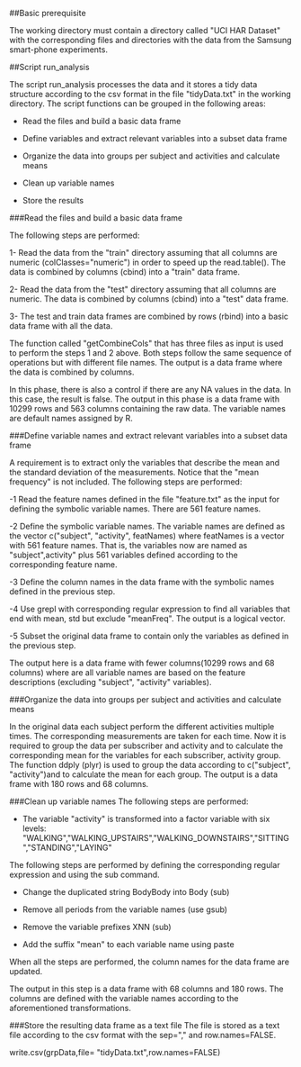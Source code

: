 
##Basic prerequisite
  
The working directory must contain a directory called "UCI HAR Dataset" with the corresponding files and directories with the data from the Samsung smart-phone experiments.

##Script run_analysis

The script run_analysis processes the data and it stores a tidy data structure according to the csv format in the file "tidyData.txt" in the working directory. The script functions can be grouped in the following areas:

* Read the files and build a basic data frame

* Define variables and extract relevant variables into a subset data frame

* Organize the data into groups per subject and activities and calculate means

* Clean up variable names

* Store the results

###Read the files and build a basic data frame 

The following steps are performed:

1- Read the data from the "train" directory assuming that all columns are numeric (colClasses="numeric") in order to speed up the read.table(). The data is combined by columns (cbind) into a "train" data frame.
 
2- Read the data from the "test" directory assuming that all columns are numeric. The data is combined by columns (cbind) into a "test" data frame.

3- The test and train data frames are combined by rows (rbind) into a basic data frame with all the data.  

The function called "getCombineCols" that has three files as input is used to perform the steps 1 and 2 above. Both steps follow the same sequence of operations but with different file names. The output is a data frame where the data is combined by columns. 

In this phase, there is also a control if there are any NA values in the data. In this case, the result is false.
The output in this phase is a data frame with 10299 rows and 563 columns containing the raw data. The variable names are default names assigned by R.

###Define variable names and extract relevant variables into a subset data frame

A requirement is to extract only the variables that describe the mean and the standard deviation of the measurements. Notice that the "mean frequency" is not included. 
The following steps are performed:

-1 Read the feature names defined in the file "feature.txt" as the input for defining the symbolic variable names. There are 561 feature names.

-2 Define the symbolic variable names. The variable names are defined as the vector c("subject", "activity", featNames) where featNames is a vector with 561 feature names. That is, the variables now are named as "subject",activity" plus 561 variables defined according to the corresponding feature name. 

-3 Define the column names in the data frame with the symbolic names defined in the previous step.

-4 Use grepl with corresponding regular expression to find all variables that end with mean, std but exclude "meanFreq". The output is a logical vector.

-5 Subset the original data frame to contain only the variables as defined in the previous step.

The output here is a data frame with fewer columns(10299 rows and 68 columns) where are all variable names are based on the feature descriptions (excluding "subject", "activity" variables).
 
###Organize the data into groups per subject and activities and calculate means

In the original data each subject perform the different activities multiple times. The corresponding measurements are taken for each time. Now it is required to group the data per subscriber and activity and to calculate the corresponding mean for the variables for each subscriber, activity group.  
The function ddply (plyr) is used to group the data according to c("subject", "activity")and to calculate the mean for each group. The output is a data frame with 180 rows and 68 columns.    

###Clean up variable names
The following steps are performed:

* The variable "activity" is transformed into a factor variable with six levels: "WALKING","WALKING_UPSTAIRS","WALKING_DOWNSTAIRS","SITTING","STANDING","LAYING"

The following steps are performed by defining the corresponding regular expression and using the sub command.  

* Change the duplicated string BodyBody into Body (sub)

* Remove all periods from the variable names (use gsub)

* Remove the variable prefixes XNN (sub)

* Add the suffix "mean" to each variable name using paste 

When all the steps are performed, the column names for the data frame are updated. 

The output in this step is a data frame with 68 columns and 180 rows. The columns are defined with the variable names according to the aforementioned transformations.

###Store the resulting data frame as a text file
The file is stored as a text file according to the csv format with the sep="," and row.names=FALSE.

write.csv(grpData,file= "tidyData.txt",row.names=FALSE)

